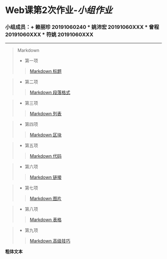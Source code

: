 # Web课第2次作业-_小组作业_
### 小组成员：+ 赖丽珍 20191060240 * 姚沛宏 20191060XXX * 曾程 20191060XXX * 符姚 20191060XXX
----------

>Markdown
>* 第一项
 >>[Markdown 标题](https://www.runoob.com/markdown/md-title.html)

>* 第二项
 >>[Markdown 段落格式](https://www.runoob.com/markdown/md-paragraph.html)

>* 第三项
 >>[Markdown 列表](https://www.runoob.com/markdown/md-lists.html)

>* 第四项
 >>[Markdown 区块](https://www.runoob.com/markdown/md-block.html)

>* 第五项
 >>[Markdown 代码](https://www.runoob.com/markdown/md-code.html)

>* 第六项
 >>[Markdown 链接](https://www.runoob.com/markdown/md-link.html)

>* 第七项
 >>[Markdown 图片](https://www.runoob.com/markdown/md-image.html)

>* 第八项
 >>[Markdown 表格](https://www.runoob.com/markdown/md-table.html)

>* 第九项
 >>[Markdown 高级技巧](https://www.runoob.com/markdown/md-advance.html)

**粗体文本**
